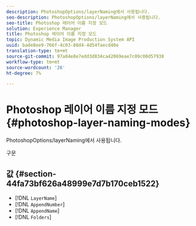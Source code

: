 ```yaml
---
description: PhotoshopOptions/layerNaming에서 사용됩니다.
seo-description: PhotoshopOptions/layerNaming에서 사용됩니다.
seo-title: Photoshop 레이어 이름 지정 모드
solution: Experience Manager
title: Photoshop 레이어 이름 지정 모드
topic: Dynamic Media Image Production System API
uuid: bade8ee9-766f-4c03-88d4-4d54faecd40e
translation-type: tm+mt
source-git-commit: 97a84e8e7edd3d834ca42069eae7c09c00d57938
workflow-type: tm+mt
source-wordcount: '26'
ht-degree: 7%

---
```



# Photoshop 레이어 이름 지정 모드{#photoshop-layer-naming-modes}

PhotoshopOptions/layerNaming에서 사용됩니다.

구문

## 값 {#section-44fa73bf626a48999e7d7b170ceb1522}

* [!DNL `LayerName`]
* [!DNL `AppendNumber`]
* [!DNL `AppendName`]
* [!DNL `Folders`]

